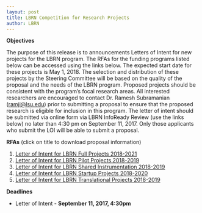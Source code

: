 ```yaml
---
layout: post
title: LBRN Competition for Research Projects
author: LBRN
---
```


**Objectives**

The purpose of this release is to announcements Letters of Intent for new projects for the LBRN program. The RFAs for the funding programs listed below can be accessed using the links below. The expected start date for these projects is May 1, 2018. The selection and distribution of these projects by the Steering Committee will be based on the quality of the proposal and the needs of the LBRN program. Proposed projects should be consistent with the program’s focal research areas. All interested researchers are encouraged to contact Dr. Ramesh Subramanian (ramji@lsu.edu) prior to submitting a proposal to ensure that the proposed research is eligible for inclusion in this program. The letter of intent should be submitted via online form via LBRN InfoReady Review (use the links below) no later than 4:30 pm on September 11, 2017. Only those applicants who submit the LOI will be able to submit a proposal.

**RFAs** (click on title to download proposal information)

  1. [Letter of Intent for LBRN Full Projects 2018-2021][1]  
  2. [Letter of Intent for LBRN Pilot Projects 2018-2019][2]  
  3. [Letter of Intent for LBRN Shared Instrumentation 2018-2019][3]  
  4. [Letter of Intent for LBRN Startup Projects 2018-2020][4]  
  5. [Letter of Intent for LBRN Translational Projects 2018-2019][5]  

**Deadlines**

- Letter of Intent - **September 11, 2017, 4:30pm**

[1]: https://lbrn.infoready4.com/#competitionDetail/1762417
[2]: https://lbrn.infoready4.com/#competitionDetail/1762597
[3]: https://lbrn.infoready4.com/#competitionDetail/1762600
[4]: https://lbrn.infoready4.com/#competitionDetail/1762602
[5]: https://lbrn.infoready4.com/#competitionDetail/1762598

 